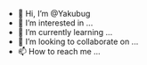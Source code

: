 - 👋 Hi, I’m @Yakubug
- 👀 I’m interested in ...
- 🌱 I’m currently learning ...
- 💞️ I’m looking to collaborate on ...
- 📫 How to reach me ...

<!---
Yakubug/Yakubug is a ✨ special ✨ repository because its `README.md` (this file) appears on your GitHub profile.
You can click the Preview link to take a look at your changes.
--->
